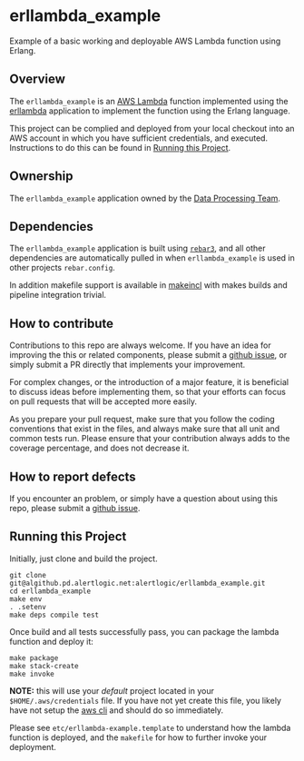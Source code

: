 erllambda_example
=================

Example of a basic working and deployable AWS Lambda function using Erlang.


## Overview

The `erllambda_example` is an [AWS Lambda](https://aws.amazon.com/lambda/)
function implemented using the
[erllambda](https://algithub.pd.alertlogic.net/alertlogic/erllambda)
application to implement the function using the Erlang language.

This project can be complied and deployed from your local checkout into an
AWS account in which you have sufficient credentials, and executed.
Instructions to do this can be found in
[Running this Project](#running-this-project).


## Ownership

The `erllambda_example` application owned by the
[Data Processing Team](https://alertlogic.atlassian.net/wiki/display/DPT).


## Dependencies

The `erllambda_example` application is built using
[`rebar3`](http://www.rebar3.org), and all other dependencies are
automatically pulled in when `erllambda_example` is used in other projects
`rebar.config`.

In addition makefile support is available in
[makeincl](https://algithub.pd.alertlogic.net/alertlogic/makeincl) with
makes builds and pipeline integration trivial.


## How to contribute

Contributions to this repo are always welcome.  If you have an idea for
improving the this or related components, please submit a
[github issue](https://algithub.pd.alertlogic.net/alertlogic/erllambda_example/issues),
or simply submit a PR directly that implements your improvement.

For complex changes, or the introduction of a major feature, it is
beneficial to discuss ideas before implementing them, so that your efforts
can focus on pull requests that will be accepted more easily.

As you prepare your pull request, make sure that you follow the coding
conventions that exist in the files, and always make sure that all unit and
common tests run.  Please ensure that your contribution always adds to the
coverage percentage, and does not decrease it.


## How to report defects

If you encounter an problem, or simply have a question about using this
repo, please submit a
[github issue](https://algithub.pd.alertlogic.net/alertlogic/erllambda_example/issues).


## Running this Project

Initially, just clone and build the project.

```
git clone git@algithub.pd.alertlogic.net:alertlogic/erllambda_example.git
cd erllambda_example
make env
. .setenv
make deps compile test
```

Once build and all tests successfully pass, you can package the lambda
function and deploy it:

```
make package
make stack-create
make invoke
```

**NOTE:** this will use your *default* project located in your
`$HOME/.aws/credentials` file.  If you have not yet create this file, you
likely have not setup the [aws cli](https://aws.amazon.com/cli/) and should
do so immediately.

Please see `etc/erllambda-example.template` to understand how the lambda
function is deployed, and the `makefile` for how to further invoke your
deployment.


<!--- vim: sw=4 et ts=4 -->
